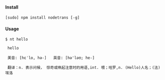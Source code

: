 #### Install
```
[sudo] npm install nodetrans [-g]
```

#### Usage
```
$ nt hello

 hello

 美音: [hɛˈlo, hə-]   英音: [hə'ləʊ; he-]

 翻译：n. 表示问候， 惊奇或唤起注意时的用语,int. 喂；哈罗,n. (Hello)人名；(法)埃洛
 ```


